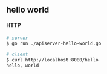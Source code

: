 ## hello world

#### HTTP
```sh
# server
$ go run ./apiserver-hello-world.go

# client
$ curl http://localhost:8080/hello
hello, world
```
